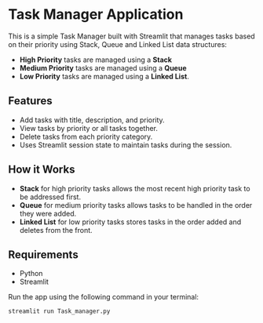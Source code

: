 # Task Manager Application

This is a simple Task Manager built with Streamlit that manages tasks based on their priority using Stack, Queue and Linked List data structures:

- **High Priority** tasks are managed using a **Stack**
- **Medium Priority** tasks are managed using a **Queue** 
- **Low Priority** tasks are managed using a **Linked List**.

## Features

- Add tasks with title, description, and priority.
- View tasks by priority or all tasks together.
- Delete tasks from each priority category.
- Uses Streamlit session state to maintain tasks during the session.

## How it Works

- **Stack** for high priority tasks allows the most recent high priority task to be addressed first.
- **Queue** for medium priority tasks allows tasks to be handled in the order they were added.
- **Linked List** for low priority tasks stores tasks in the order added and deletes from the front.
 
 ## Requirements

- Python 
- Streamlit

Run the app using the following command in your terminal:

```bash
streamlit run Task_manager.py
